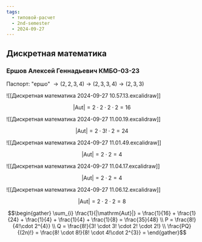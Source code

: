 ```yaml
---
tags:
  - типовой-расчет
  - 2nd-semester
  - 2024-09-27
---
```


## Дискретная математика

### Ершов Алексей Геннадьевич КМБО-03-23

Паспорт: "ершо" $\to (2,2,3,4) \to (2,3,3,4) \to (2,3,3)$ 

![[Дискретная математика 2024-09-27 10.57.13.excalidraw]]

$$\left| \mathrm{Aut} \right| = 2\cdot 2\cdot 2\cdot 2 = 16$$

![[Дискретная математика 2024-09-27 11.00.19.excalidraw]]

$$\left| \mathrm{Aut} \right| = 2\cdot 3! \cdot 2 = 24$$

![[Дискретная математика 2024-09-27 11.01.49.excalidraw]]

$$\left| \mathrm{Aut} \right| = 2\cdot 2 = 4$$

![[Дискретная математика 2024-09-27 11.04.17.excalidraw]]

$$\left| \mathrm{Aut} \right| = 2\cdot 2 = 4$$

![[Дискретная математика 2024-09-27 11.06.12.excalidraw]]

$$\left| \mathrm{Aut} \right| = 2\cdot 2\cdot 2 = 8$$

$$\begin{gather}
\sum_{i} \frac{1}{|\mathrm{Aut}|} = \frac{1}{16} + \frac{1}{24} + \frac{1}{4} + \frac{1}{4} + \frac{1}{8} = \frac{35}{48} \\
P = \frac{8!}{4!\cdot 2^{4}} \\
Q = \frac{8!}{3! \cdot 3! \cdot 2! \cdot 2!} \\
\frac{PQ}{(2n)!} = \frac{8! \cdot 8!}{8! \cdot 4!\cdot 2^{3}} = 
\end{gather}$$